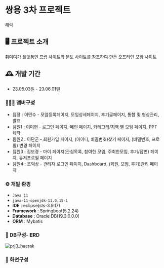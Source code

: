 # 쌍용 3차 프로젝트
해락

## 🖥️ 프로젝트 소개
취미여가 플랫폼인 프립 사이트와 문토 사이트를 참조하여 만든 오프라인 모임 사이트
<br>

## 🕰️ 개발 기간
* 23.05.03일 - 23.06.01일

### 🧑‍🤝‍🧑 맴버구성
 - 팀장  : 이민수 - 모임등록페이지, 모임상세페이지, 후기글페이지, 통합 및 형상관리, 발표
 - 팀원1 : 이미현 - 로그인 페이지, 메인 페이지, 카테고리/지역 별 모임 페이지, PPT 제작
 - 팀원2 : 이단군 - 회원가입 페이지, (아이디, 비밀번호)찾기 페이지, (비밀번호, 프로필) 변경 페이지
 - 팀원3 : 김보경 - 마이 페이지(관심목록, 참여한 모임, 주최한모임, 후기/답변) 페이지, 유저프로필 페이지
 - 팀원4 : 조익상 - 관리자 로그인 페이지, Dashboard, (회원, 모임, 후기)관리 페이지

### ⚙️ 개발 환경
- `Java 11`
- `java-11-openjdk-11.0.15-1`
- **IDE** : eclipse(sts-3.9.17)
- **Framework** : Springboot(5.2.24)
- **Database** : Oracle DB(19.3.0.0.0)
- **ORM** : Mybatis

### 📕 DB구성- ERD
![prj3_haerak](https://github.com/ahshdhfh/prj_3/assets/51796947/55be4ea3-bd8d-4191-baae-9592b2c0990d)

### 📌 화면구성

